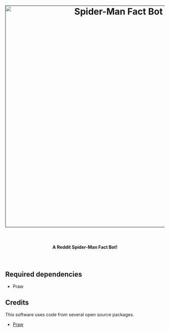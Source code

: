 
<h1 align="center">
  <br>
  <a href=""><img src="https://i.imgur.com/Z7gq56q.jpg" alt="Spider-Man Fact Bot" width="700"></a>
  <br>

  <br>
</h1>

<h4 align="center"> A Reddit Spider-Man Fact Bot! </h4>

<p align="center">

  </a>
</p>
<br>


## Required dependencies

- Praw

## Credits

This software uses code from several open source packages.

- [Praw](https://praw.readthedocs.io/en/latest/)

